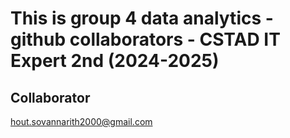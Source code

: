 # This is group 4 data analytics - github collaborators - CSTAD IT Expert 2nd (2024-2025)
## Collaborator 
hout.sovannarith2000@gmail.com
